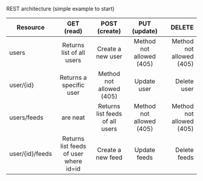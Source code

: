 REST architecture (simple example to start)

| Resource      | GET (read) |POST (create) |PUT (update) | DELETE|
| ------------- |:-------------:| :-----:|:-----:|-----:|
| users     | Returns list of all users| Create a new user | Method not allowed (405) | Method not allowed (405) | 
| user/{id}    | Returns a specific user| Method not allowed (405) | Update user | Delete user |
| users/feeds | are neat      |  Returns list  feeds of all users | Method not allowed (405) | Method not allowed (405) | Method not allowed (405) |
| user/{id}/feeds | Returns list feeds of user where id=id | Create a new feed | Update feeds | Delete feeds |
